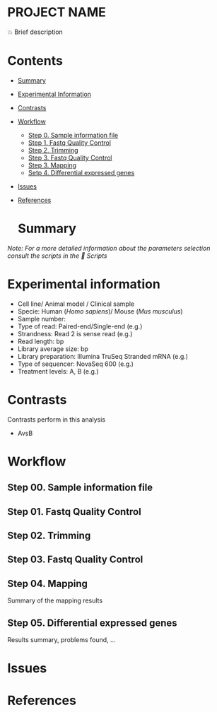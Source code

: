 # PROJECT NAME

:collision: Brief description

# Contents

- [Summary](#summary)
- [Experimental Information](#experimental-information)
- [Contrasts](#contrasts)
- [Workflow](#)
    - [Step 0. Sample information file](#step-00-sample-information-file)
    - [Step 1. Fastq Quality Control](#step-0-fastq-quality-control)
    - [Step 2. Trimming](#step-1-trimming)
    - [Step 3. Fastq Quality Control](#step-2-fastq-quality-control)
    - [Step 3. Mapping](#step-3-mapping)
    - [Setp 4. Differential expressed genes](#step-4-differential-expressed-genes)
- [Issues](#issues)
- [References](#references)

    
    # Summary 

*Note: For a more detailed information about the parameters selection consult the scripts in the :open_file_folder: Scripts*

# Experimental information
- Cell line/ Animal model / Clinical sample
- Specie: Human (*Homo sapiens*)/ Mouse (*Mus musculus*)
- Sample number: 
- Type of read: Paired-end/Single-end (e.g.)
- Strandness: Read 2 is sense read (e.g.)
- Read length:  bp
- Library average size:  bp
- Library preparation: Illumina TruSeq Stranded mRNA (e.g.)
- Type of sequencer: NovaSeq 600 (e.g.)
- Treatment levels: A, B (e.g.)

# Contrasts

Contrasts perform in this analysis
- AvsB


# Workflow

## Step 00. Sample information file

## Step 01. Fastq Quality Control

## Step 02. Trimming

## Step 03. Fastq Quality Control

## Step 04. Mapping

Summary of the mapping results

## Step 05. Differential expressed genes

Results summary, problems found, ...

# Issues


# References

